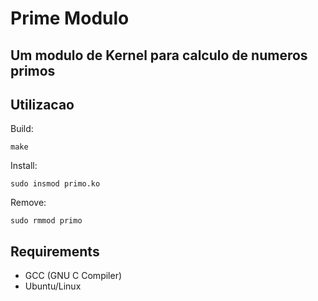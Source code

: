 Prime Modulo
============


Um modulo de Kernel para calculo de numeros primos
--------------------------------------------------



Utilizacao
----------


Build:

	make

Install:

	sudo insmod primo.ko

Remove:

	sudo rmmod primo


Requirements
--------------

- GCC (GNU C Compiler)
- Ubuntu/Linux